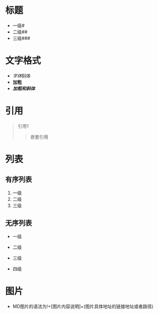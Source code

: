 # 标题 
- 一级# 
- 二级## 
- 三级###
# 文字格式
- *字体*斜体
- **加粗**
- ***加粗和斜体***
# 引用
> 引用1
>> 嵌套引用
# 列表
## 有序列表
1. 一级
2. 二级
3. 三级
## 无序列表
- 一级
* 二级
+ 三级
- 四级
# 图片
- MD图片的语法为!+[图片内容说明]+(图片具体地址的链接地址或者路径)
